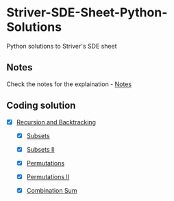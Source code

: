 # Striver-SDE-Sheet-Python-Solutions

Python solutions to Striver's SDE sheet

## Notes
Check the notes for the explaination - [Notes](https://stingy-shallot-4ea.notion.site/Striver-s-SDE-Sheet-b2e90fea2bfa4134b9b00fdf9f121f6a) 

## Coding solution
- [x] [Recursion and Backtracking](Recursion-and-Backtracking)
    - [x] [Subsets](Recursion-and-Backtracking/78-Subsets.py)
    - [x] [Subsets II](Recursion-and-Backtracking/78-Subsets.py)
    - [x] [Permutations](Recursion-and-Backtracking/46-Permutations.py)
    - [x] [Permutations II](Recursion-and-Backtracking/47-Permutations-II.py)
    - [x] [Combination Sum](Recursion-and-Backtracking/39-Combination-Sum.py)

    